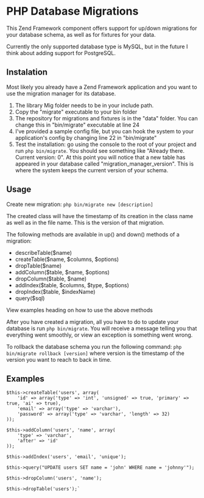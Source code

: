PHP Database Migrations
=================

This Zend Framework component offers support for up/down migrations for your database schema, as well as for fixtures for your data.

Currently the only supported database type is MySQL, but in the future I think about adding support for PostgreSQL.

Instalation
-----------

Most likely you already have a Zend Framework application and you want to use the migration manager for its database.

1. The library Mig folder needs to be in your include path.
2. Copy the "migrate" executable to your bin folder
3. The repository for migrations and fixtures is in the "data" folder. You can change this in "bin/migrate" executable at line 24
4. I've provided a sample config file, but you can hook the system to your application's config by changing line 22 in "bin/migrate"
5. Test the installation: go using the console to the root of your project and run `php bin/migrate`. You should see something like "Already there. Current version: 0". At this point you will notice that a new table has appeared in your database called "migration_manager_version". This is where the system keeps the current version of your schema.

Usage
-----

Create new migration: `php bin/migrate new [description]`

The created class will have the timestamp of its creation in the class name as well as in the file name. This is the version of that migration.

The following methods are available in up() and down() methods of a migration:

* describeTable($name)
* createTable($name, $columns, $options)
* dropTable($name)
* addColumn($table, $name, $options)
* dropColumn($table, $name)
* addIndex($table, $columns, $type, $options)
* dropIndex($table, $indexName)
* query($sql)

View examples heading on how to use the above methods

After you have created a migration, all you have to do to update your database is run `php bin/migrate`. You will receive a message telling you that everything went smoothly, or view an exception is something went wrong.

To rollback the database schema you run the following command: `php bin/migrate rollback [version]` where version is the timestamp of the version you want to reach to back in time.

Examples
--------

    $this->createTable('users', array(
        'id' => array('type' => 'int', 'unsigned' => true, 'primary' => true, 'ai' => true),
        'email' => array('type' => 'varchar'),
        'password' => array('type' => 'varchar', 'length' => 32)
    ));

    $this->addColumn('users', 'name', array(
        'type' => 'varchar',
        'after' => 'id'
    ));

    $this->addIndex('users', 'email', 'unique');

    $this->query("UPDATE users SET name = 'john' WHERE name = 'johnny'");

    $this->dropColumn('users', 'name');

    $this->dropTable('users');`
